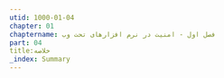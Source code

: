 ```yaml
---
utid: 1000-01-04
chapter: 01
chaptername: فصل اول - امنیت در نرم افزارهای تحت وب
part: 04
title:خلاصه 
_index: Summary
---
```


